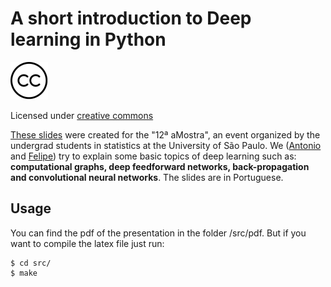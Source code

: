 # A short introduction to Deep learning in Python

![alt text](images/cc-logo.png "CC")


Licensed under [creative commons](https://github.com/MLIME/12aMostra/blob/master/presentation/LICENSE)

[These slides](https://github.com/MLIME/12aMostra/blob/master/presentation/src/pdf/PrimeirosPassosDL.pdf) were created for the "12ª aMostra", an event organized by the undergrad students in statistics at the University of São Paulo. We ([Antonio](https://github.com/Abello966) and [Felipe](https://github.com/felipessalvatore)) try to
explain some basic topics of deep learning such as: **computational graphs, deep feedforward networks, back-propagation and convolutional neural networks**. The slides are in Portuguese.

## Usage

You can find the pdf of the presentation in the folder /src/pdf. But if you want to compile the latex file just run:

```
$ cd src/
$ make
```


